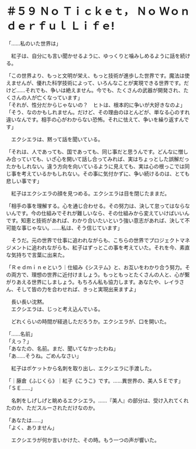# ＃５９ Ｎｏ Ｔｉｃｋｅｔ， Ｎｏ Ｗｏｎｄｅｒｆｕｌ Ｌｉｆｅ!

「……私のいた世界は」

　紅子は、自分にも言い聞かせるように、ゆっくりと噛みしめるように話を続ける。

「この世界より、もっと文明が栄え、もっと技術が進歩した世界です。魔法は使えませんが、優れた科学技術によって、いろんなことが実現できる世界です。だけど……それでも、争いは絶えません。今でも、たくさんの武器が開発され、たくさんの人が亡くなっています」  
「それが、性分だからじゃないの？　ヒトは、根本的に争いが大好きなのよ」  
「そう、なのかもしれません。だけど、その理由のほとんどが、単なる心のすれ違いなんです。相手の心がわからない恐怖。それに怯えて、争いを繰り返すんです」

　エクシエラは、黙って話を聞いている。

「それは、人であっても、国であっても、同じ事だと思うんです。どんなに憎しみ合っていても、いざ心を開いて話し合ってみれば、実はちょっとした誤解だったかもしれない。違う方向を向いているように見えても、実は心の根っこでは同じ事を考えているかもしれない。その事に気付かずに、争い続けるのは、とても悲しい事です」

　紅子はエクシエラの顔を見つめる。エクシエラは目を閉じたままだ。

「相手の事を理解する。心を通じ合わせる。その努力は、決して怠ってはならないんです。今の仕組みでそれが難しいなら、その仕組みから変えていけばいいんです。知恵と技術があれば、わかり合いたいという強い意志があれば、決して不可能な事じゃない。……私は、そう信じています」

　そうだ。元の世界で仕事に追われながらも、こちらの世界でプロジェクトマネジメントに追われながらも、紅子はずっとこの事を考えていた。それを今、素直な気持ちで言葉に出来た。

「Ｒｅｄｍｉｎｅという｜仕組み《システム》と、お互いをわかり合う努力。その両方で、理想の世界に近付けましょう。もっともっとたくさんの人と、心が繋がりあえる世界にしましょう。もちろん私も協力します。あなたや、レイラさん、そして皆の力を合わせれば、きっと実現出来ますよ」

　長い長い沈黙。  
　エクシエラは、じっと考え込んでいる。

　どれくらいの時間が経過しただろうか。エクシエラが、口を開いた。

「……名前」  
「えっ？」  
「あなたの、名前。まだ、聞いてなかったわね」  
「あ……そうね。ごめんなさい」

　紅子はポケットから名刺を取り出し、エクシエラに手渡した。

「｜藤倉《ふじくら》｜紅子《こうこ》です。……異世界の、美人ＳＥです」  
「ＳＥ……」

　名刺をしげしげと眺めるエクシエラ。……『美人』の部分は、受け入れてくれたのか、ただスルーされただけなのか。

「あなたは……」  
「よく、ありません」

　エクシエラが何か言いかけた、その時。もう一つの声が響いた。
